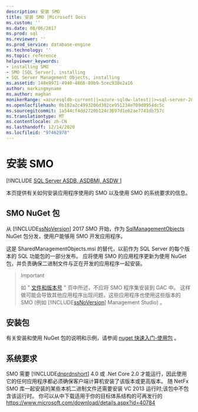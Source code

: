 ```yaml
---
description: 安装 SMO
title: 安装 SMO |Microsoft Docs
ms.custom: ''
ms.date: 08/06/2017
ms.prod: sql
ms.reviewer: ''
ms.prod_service: database-engine
ms.technology: ''
ms.topic: reference
helpviewer_keywords:
- installing SMO
- SMO [SQL Server], installing
- SQL Server Management Objects, installing
ms.assetid: 140e9971-4940-4866-89b9-5cec938e2a16
author: markingmyname
ms.author: maghan
monikerRange: =azuresqldb-current||=azure-sqldw-latest||>=sql-server-2016||>=sql-server-linux-2017||=azuresqldb-mi-current
ms.openlocfilehash: 0b182a2c4993206d302ce951234e709d0954dc5c
ms.sourcegitcommit: 1a544cf4dd2720b124c3697d1e62ae7741db757c
ms.translationtype: MT
ms.contentlocale: zh-CN
ms.lasthandoff: 12/14/2020
ms.locfileid: "97462978"
---
```

# <a name="installing-smo"></a>安装 SMO

[!INCLUDE [SQL Server ASDB, ASDBMI, ASDW ](../../includes/applies-to-version/sql-asdb-asdbmi-asa.md)]

本页提供有关如何安装应用程序使用的 SMO 以及使用 SMO 的系统要求的信息。

## <a name="smo-nuget-package"></a>SMO NuGet 包

从 [!INCLUDE[ssNoVersion](../../includes/ssnoversion-md.md)] 2017 SMO 开始，作为 [SqlManagementObjects](https://www.nuget.org/packages/Microsoft.SqlServer.SqlManagementObjects) NuGet 包分发，使用户能够用 SMO 开发应用程序。

这是 SharedManagementObjects.msi 的替代，以前作为 SQL Server 的每个版本的 SQL 功能包的一部分发布。 应将使用 SMO 的应用程序更新为使用 NuGet 包，并负责确保二进制文件与正在开发的应用程序一起安装。

>>[!Important]
>>如 " [文件和版本号](files-and-version-numbers.md) " 页中所述，不应将 SMO 程序集安装到 GAC 中。 这样做可能会导致其他应用程序出现问题，这些应用程序也使用这些版本的 SMO (例如 [!INCLUDE[ssNoVersion](../../includes/ssnoversion-md.md)] Management Studio) 。

## <a name="installing-the-package"></a>安装包

有关安装和使用 NuGet 包的说明和示例，请参阅 [nuget 快速入门-使用包](/nuget/quickstart/use-a-package) 。 
  
## <a name="system-requirements"></a>系统要求
  
 SMO 需要 [!INCLUDE[dnprdnshort](../../includes/dnprdnshort-md.md)] 4.0 或 .Net Core 2.0 才能运行，因此使用它的任何应用程序都必须确保客户端计算机安装了该版本或更高版本。 随 NetFx SMO 库一起安装的某些本机二进制文件还需要安装 VC 2013 运行时;该包中不包含该运行时。 你可以从中下载适用于你的目标体系结构的可再发行的 https://www.microsoft.com/download/details.aspx?id=40784
